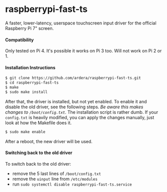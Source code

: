# raspberrypi-fast-ts
A faster, lower-latency, userspace touchscreen input driver for the official Raspberry Pi 7" screen.

#### Compatibility
Only tested on Pi 4. It's possible it works on Pi 3 too. Will not work on Pi 2 or 1.

#### Installation Instructions
```bash
$ git clone https://github.com/ardera/raspberrypi-fast-ts.git
$ cd raspberrypi-fast-ts
$ make
$ sudo make install
```

After that, the driver is installed, but not yet enabled. To enable it and disable the old driver, see the following steps. *Be aware this makes changes to `/boot/config.txt`.* The installation script is rather dumb. If your `config.txt` is heavily modified, you can apply the changes manually, just look at how the Makefile does it.
```bash
$ sudo make enable
```

After a reboot, the new driver will be used.

#### Switching back to the old driver
To switch back to the old driver:
- remove the 5 last lines of `/boot/config.txt`
- remove the `uinput` line from `/etc/modules`
- run `sudo systemctl disable raspberrypi-fast-ts.service`
